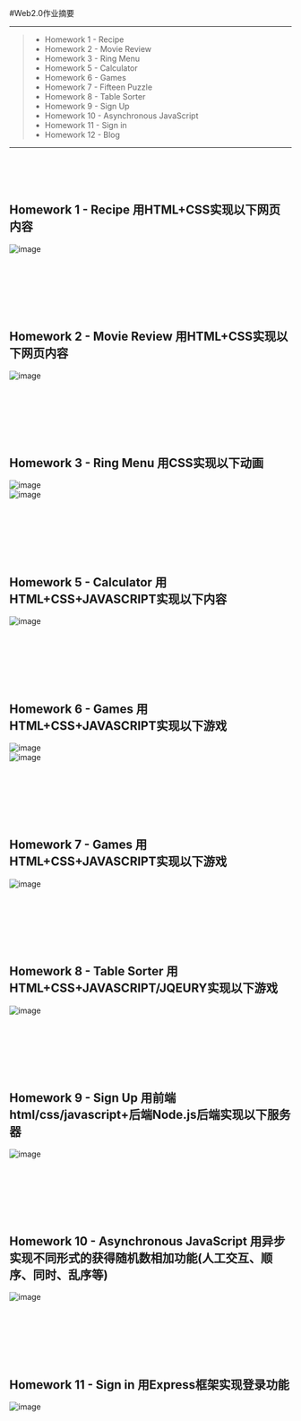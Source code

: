 #Web2.0作业摘要

------

> * Homework 1 - Recipe
> * Homework 2 - Movie Review
> * Homework 3 - Ring Menu
> * Homework 5 - Calculator
> * Homework 6 - Games
> * Homework 7 - Fifteen Puzzle
> * Homework 8 - Table Sorter
> * Homework 9 - Sign Up
> * Homework 10 - Asynchronous JavaScript
> * Homework 11 - Sign in
> * Homework 12 - Blog

------
<br><br><br>
## Homework 1 - Recipe 用HTML+CSS实现以下网页内容<br>
![image](https://github.com/luguanxing/Web-Projects/blob/master/Web2.0-homework/pictures/week01.png?raw=true)<br>
<br><br><br><br><br><br>
## Homework 2 - Movie Review 用HTML+CSS实现以下网页内容<br>
![image](https://github.com/luguanxing/Web-Projects/blob/master/Web2.0-homework/pictures/week02.png?raw=true)<br>
<br><br><br><br><br><br>
## Homework 3 - Ring Menu 用CSS实现以下动画<br>
![image](https://github.com/luguanxing/Web-Projects/blob/master/Web2.0-homework/pictures/week03_1.png?raw=true)<br>
![image](https://github.com/luguanxing/Web-Projects/blob/master/Web2.0-homework/pictures/week03_2.png?raw=true)<br>
<br><br><br><br><br><br>
## Homework 5 - Calculator 用HTML+CSS+JAVASCRIPT实现以下内容<br>
![image](https://github.com/luguanxing/Web-Projects/blob/master/Web2.0-homework/pictures/week05.png?raw=true)<br>
<br><br><br><br><br><br>
## Homework 6 - Games 用HTML+CSS+JAVASCRIPT实现以下游戏<br>
![image](https://github.com/luguanxing/Web-Projects/blob/master/Web2.0-homework/pictures/week06_1.png?raw=true)<br>
![image](https://github.com/luguanxing/Web-Projects/blob/master/Web2.0-homework/pictures/week06_2.png?raw=true)<br>
<br><br><br><br><br><br>
## Homework 7 - Games 用HTML+CSS+JAVASCRIPT实现以下游戏<br>
![image](https://github.com/luguanxing/Web-Projects/blob/master/Web2.0-homework/pictures/week07.png?raw=true)<br>
<br><br><br><br><br><br>
## Homework 8 - Table Sorter 用HTML+CSS+JAVASCRIPT/JQEURY实现以下游戏<br>
![image](https://github.com/luguanxing/Web-Projects/blob/master/Web2.0-homework/pictures/week08.png?raw=true)<br>
<br><br><br><br><br><br>
## Homework 9 - Sign Up 用前端html/css/javascript+后端Node.js后端实现以下服务器<br>
![image](https://github.com/luguanxing/Web-Projects/blob/master/Web2.0-homework/pictures/week09.jpg?raw=true)<br>
<br><br><br><br><br><br>
## Homework 10 - Asynchronous JavaScript 用异步实现不同形式的获得随机数相加功能(人工交互、顺序、同时、乱序等)<br>
![image](https://github.com/luguanxing/Web-Projects/blob/master/Web2.0-homework/pictures/week10.png?raw=true)<br>
<br><br><br><br><br><br>
## Homework 11 - Sign in 用Express框架实现登录功能
![image](https://github.com/luguanxing/Web-Projects/blob/master/Web2.0-homework/pictures/week11.jpg?raw=true)<br>
<br><br><br><br><br><br>
